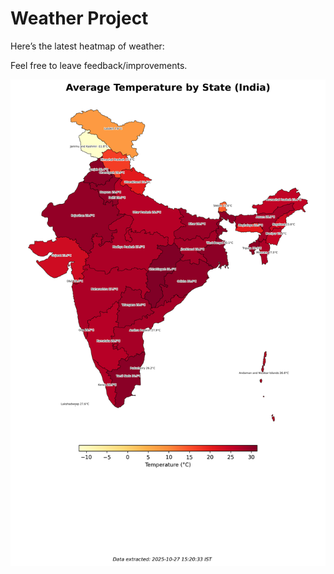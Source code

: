 # Weather Project

Here’s the latest heatmap of weather:

Feel free to leave feedback/improvements.

![India Heatmap](docs/assets/india_heatmap.png?v=FF406C)
